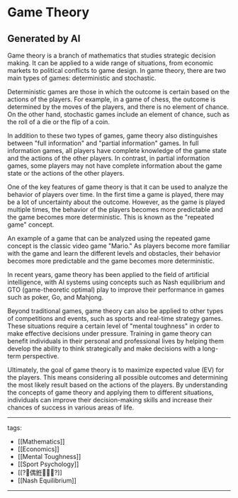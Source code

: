 ﻿---
layout: default
---

# Game Theory

## Generated by AI
Game theory is a branch of mathematics that studies strategic decision making. It can be applied to a wide range of situations, from economic markets to political conflicts to game design. In game theory, there are two main types of games: deterministic and stochastic.

Deterministic games are those in which the outcome is certain based on the actions of the players. For example, in a game of chess, the outcome is determined by the moves of the players, and there is no element of chance. On the other hand, stochastic games include an element of chance, such as the roll of a die or the flip of a coin.

In addition to these two types of games, game theory also distinguishes between "full information" and "partial information" games. In full information games, all players have complete knowledge of the game state and the actions of the other players. In contrast, in partial information games, some players may not have complete information about the game state or the actions of the other players.

One of the key features of game theory is that it can be used to analyze the behavior of players over time. In the first time a game is played, there may be a lot of uncertainty about the outcome. However, as the game is played multiple times, the behavior of the players becomes more predictable and the game becomes more deterministic. This is known as the "repeated game" concept.

An example of a game that can be analyzed using the repeated game concept is the classic video game "Mario." As players become more familiar with the game and learn the different levels and obstacles, their behavior becomes more predictable and the game becomes more deterministic.

In recent years, game theory has been applied to the field of artificial intelligence, with AI systems using concepts such as Nash equilibrium and GTO (game-theoretic optimal) play to improve their performance in games such as poker, Go, and Mahjong.

Beyond traditional games, game theory can also be applied to other types of competitions and events, such as sports and real-time strategy games. These situations require a certain level of "mental toughness" in order to make effective decisions under pressure. Training in game theory can benefit individuals in their personal and professional lives by helping them develop the ability to think strategically and make decisions with a long-term perspective.

Ultimately, the goal of game theory is to maximize expected value (EV) for the players. This means considering all possible outcomes and determining the most likely result based on the actions of the players. By understanding the concepts of game theory and applying them to different situations, individuals can improve their decision-making skills and increase their chances of success in various areas of life.



---
tags:
  - [[Mathematics]]
  - [[Economics]]
  - [[Mental Toughness]]
  - [[Sport Psychology]]
  - [[?偶銋?]]
  - [[Nash Equilibrium]]
  
---

